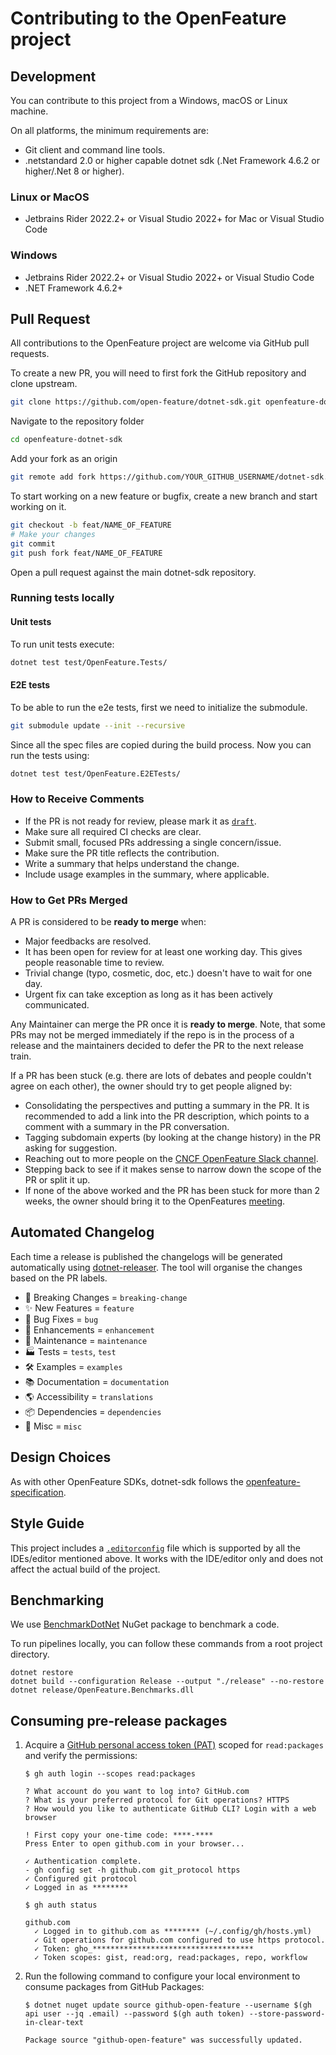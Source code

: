 # Contributing to the OpenFeature project

## Development

You can contribute to this project from a Windows, macOS or Linux machine.

On all platforms, the minimum requirements are:

-   Git client and command line tools.
-   .netstandard 2.0 or higher capable dotnet sdk (.Net Framework 4.6.2 or higher/.Net 8 or higher).

### Linux or MacOS

-   Jetbrains Rider 2022.2+ or Visual Studio 2022+ for Mac or Visual Studio Code

### Windows

-   Jetbrains Rider 2022.2+ or Visual Studio 2022+ or Visual Studio Code
-   .NET Framework 4.6.2+

## Pull Request

All contributions to the OpenFeature project are welcome via GitHub pull requests.

To create a new PR, you will need to first fork the GitHub repository and clone upstream.

```bash
git clone https://github.com/open-feature/dotnet-sdk.git openfeature-dotnet-sdk
```

Navigate to the repository folder

```bash
cd openfeature-dotnet-sdk
```

Add your fork as an origin

```bash
git remote add fork https://github.com/YOUR_GITHUB_USERNAME/dotnet-sdk.git
```

To start working on a new feature or bugfix, create a new branch and start working on it.

```bash
git checkout -b feat/NAME_OF_FEATURE
# Make your changes
git commit
git push fork feat/NAME_OF_FEATURE
```

Open a pull request against the main dotnet-sdk repository.

### Running tests locally

#### Unit tests

To run unit tests execute:

```bash
dotnet test test/OpenFeature.Tests/
```

#### E2E tests

To be able to run the e2e tests, first we need to initialize the submodule.

```bash
git submodule update --init --recursive
```

Since all the spec files are copied during the build process. Now you can run the tests using:

```bash
dotnet test test/OpenFeature.E2ETests/
```

### How to Receive Comments

-   If the PR is not ready for review, please mark it as
    [`draft`](https://github.blog/2019-02-14-introducing-draft-pull-requests/).
-   Make sure all required CI checks are clear.
-   Submit small, focused PRs addressing a single concern/issue.
-   Make sure the PR title reflects the contribution.
-   Write a summary that helps understand the change.
-   Include usage examples in the summary, where applicable.

### How to Get PRs Merged

A PR is considered to be **ready to merge** when:

-   Major feedbacks are resolved.
-   It has been open for review for at least one working day. This gives people
    reasonable time to review.
-   Trivial change (typo, cosmetic, doc, etc.) doesn't have to wait for one day.
-   Urgent fix can take exception as long as it has been actively communicated.

Any Maintainer can merge the PR once it is **ready to merge**. Note, that some
PRs may not be merged immediately if the repo is in the process of a release and
the maintainers decided to defer the PR to the next release train.

If a PR has been stuck (e.g. there are lots of debates and people couldn't agree
on each other), the owner should try to get people aligned by:

-   Consolidating the perspectives and putting a summary in the PR. It is
    recommended to add a link into the PR description, which points to a comment
    with a summary in the PR conversation.
-   Tagging subdomain experts (by looking at the change history) in the PR asking
    for suggestion.
-   Reaching out to more people on the [CNCF OpenFeature Slack channel](https://cloud-native.slack.com/archives/C0344AANLA1).
-   Stepping back to see if it makes sense to narrow down the scope of the PR or
    split it up.
-   If none of the above worked and the PR has been stuck for more than 2 weeks,
    the owner should bring it to the OpenFeatures [meeting](README.md#contributing).

## Automated Changelog

Each time a release is published the changelogs will be generated automatically using [dotnet-releaser](https://github.com/xoofx/dotnet-releaser/blob/main/doc/changelog_user_guide.md#13-categories). The tool will organise the changes based on the PR labels.

-   🚨 Breaking Changes = `breaking-change`
-   ✨ New Features = `feature`
-   🐛 Bug Fixes = `bug`
-   🚀 Enhancements = `enhancement`
-   🧰 Maintenance = `maintenance`
-   🏭 Tests = `tests`, `test`
-   🛠 Examples = `examples`
-   📚 Documentation = `documentation`
-   🌎 Accessibility = `translations`
-   📦 Dependencies = `dependencies`
-   🧰 Misc = `misc`

## Design Choices

As with other OpenFeature SDKs, dotnet-sdk follows the
[openfeature-specification](https://github.com/open-feature/spec).

## Style Guide

This project includes a [`.editorconfig`](./.editorconfig) file which is
supported by all the IDEs/editor mentioned above. It works with the IDE/editor
only and does not affect the actual build of the project.

## Benchmarking

We use [BenchmarkDotNet](https://benchmarkdotnet.org/articles/overview.html) NuGet package to benchmark a code.

To run pipelines locally, you can follow these commands from a root project directory.

```
dotnet restore
dotnet build --configuration Release --output "./release" --no-restore
dotnet release/OpenFeature.Benchmarks.dll
```

## Consuming pre-release packages

1. Acquire a [GitHub personal access token (PAT)](https://docs.github.com/github/authenticating-to-github/creating-a-personal-access-token) scoped for `read:packages` and verify the permissions:

    ```console
    $ gh auth login --scopes read:packages

    ? What account do you want to log into? GitHub.com
    ? What is your preferred protocol for Git operations? HTTPS
    ? How would you like to authenticate GitHub CLI? Login with a web browser

    ! First copy your one-time code: ****-****
    Press Enter to open github.com in your browser...

    ✓ Authentication complete.
    - gh config set -h github.com git_protocol https
    ✓ Configured git protocol
    ✓ Logged in as ********
    ```

    ```console
    $ gh auth status

    github.com
      ✓ Logged in to github.com as ******** (~/.config/gh/hosts.yml)
      ✓ Git operations for github.com configured to use https protocol.
      ✓ Token: gho_************************************
      ✓ Token scopes: gist, read:org, read:packages, repo, workflow
    ```

2. Run the following command to configure your local environment to consume packages from GitHub Packages:

    ```console
    $ dotnet nuget update source github-open-feature --username $(gh api user --jq .email) --password $(gh auth token) --store-password-in-clear-text

    Package source "github-open-feature" was successfully updated.
    ```
